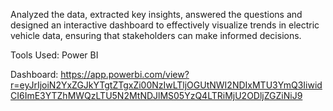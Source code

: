 Analyzed the data, extracted key insights, answered the questions and designed an interactive dashboard to effectively visualize trends in electric vehicle data, ensuring that stakeholders can make informed decisions.

Tools Used: Power BI

Dashboard: https://app.powerbi.com/view?r=eyJrIjoiN2YxZGJkYTgtZTgxZi00NzIwLTljOGUtNWI2NDIxMTU3YmQ3IiwidCI6ImE3YTZhMWQzLTU5N2MtNDJlMS05YzQ4LTRiMjU2ODljZGZiNiJ9
